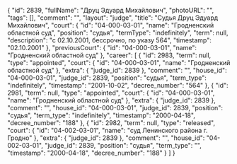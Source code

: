 {
    "id": 2839,
    "fullName": "Друц Эдуард Михайлович",
    "photoURL": "",
    "tags": [],
    "comment": "",
    "layout": "judge",
    "title": "Судья Друц Эдуард Михайлович",
    "court": {
        "id": "04-000-03-01",
        "name": "Гродненский областной суд",
        "position": "судья",
        "termType": "indefinitely",
        "term": null,
        "description": "c 02.10.2001, бессрочно, по указу 564",
        "timestamp": "02.10.2001"
    },
    "previousCourt": {
        "id": "04-000-03-01",
        "name": "Гродненский областной суд"
    },
    "career": [
        {
            "id": 2983,
            "term": null,
            "type": "appointed",
            "court": {
                "id": "04-000-03-01",
                "name": "Гродненский областной суд"
            },
            "extra": {
                "judge_id": 2839
            },
            "comment": "",
            "house_id": "04-000-03-01",
            "judge_id": 2839,
            "position": "судья",
            "term_type": "indefinitely",
            "timestamp": "2001-10-02",
            "decree_number": "564"
        },
        {
            "id": 2981,
            "term": null,
            "type": "appointed",
            "court": {
                "id": "04-000-03-01",
                "name": "Гродненский областной суд"
            },
            "extra": {
                "judge_id": 2839
            },
            "comment": "",
            "house_id": "04-000-03-01",
            "judge_id": 2839,
            "position": "судья",
            "term_type": "indefinitely",
            "timestamp": "2000-04-18",
            "decree_number": "188"
        },
        {
            "id": 2982,
            "term": null,
            "type": "released",
            "court": {
                "id": "04-002-03-01",
                "name": "суд Ленинского района г. Гродно"
            },
            "extra": {
                "judge_id": 2839
            },
            "comment": "",
            "house_id": "04-002-03-01",
            "judge_id": 2839,
            "position": "судья",
            "term_type": "",
            "timestamp": "2000-04-18",
            "decree_number": "188"
        }
    ]
}